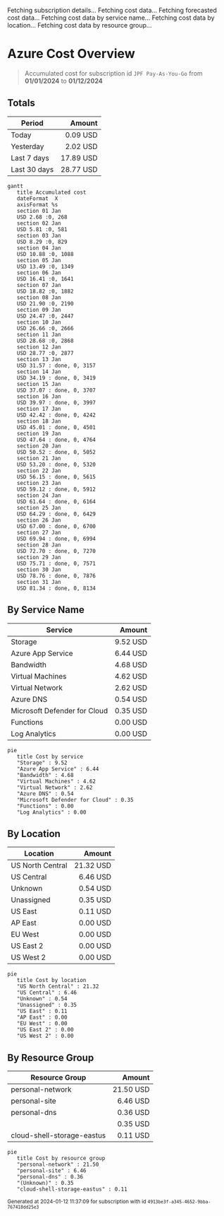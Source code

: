 Fetching subscription details...
Fetching cost data...
Fetching forecasted cost data...
Fetching cost data by service name...
Fetching cost data by location...
Fetching cost data by resource group...
# Azure Cost Overview

> Accumulated cost for subscription id `JPF Pay-As-You-Go` from **01/01/2024** to **01/12/2024**

## Totals

|Period|Amount|
|---|---:|
|Today|0.09 USD|
|Yesterday|2.02 USD|
|Last 7 days|17.89 USD|
|Last 30 days|28.77 USD|

```mermaid
gantt
   title Accumulated cost
   dateFormat  X
   axisFormat %s
   section 01 Jan
   USD 2.68 :0, 268
   section 02 Jan
   USD 5.81 :0, 581
   section 03 Jan
   USD 8.29 :0, 829
   section 04 Jan
   USD 10.88 :0, 1088
   section 05 Jan
   USD 13.49 :0, 1349
   section 06 Jan
   USD 16.41 :0, 1641
   section 07 Jan
   USD 18.82 :0, 1882
   section 08 Jan
   USD 21.90 :0, 2190
   section 09 Jan
   USD 24.47 :0, 2447
   section 10 Jan
   USD 26.66 :0, 2666
   section 11 Jan
   USD 28.68 :0, 2868
   section 12 Jan
   USD 28.77 :0, 2877
   section 13 Jan
   USD 31.57 : done, 0, 3157
   section 14 Jan
   USD 34.19 : done, 0, 3419
   section 15 Jan
   USD 37.07 : done, 0, 3707
   section 16 Jan
   USD 39.97 : done, 0, 3997
   section 17 Jan
   USD 42.42 : done, 0, 4242
   section 18 Jan
   USD 45.01 : done, 0, 4501
   section 19 Jan
   USD 47.64 : done, 0, 4764
   section 20 Jan
   USD 50.52 : done, 0, 5052
   section 21 Jan
   USD 53.20 : done, 0, 5320
   section 22 Jan
   USD 56.15 : done, 0, 5615
   section 23 Jan
   USD 59.12 : done, 0, 5912
   section 24 Jan
   USD 61.64 : done, 0, 6164
   section 25 Jan
   USD 64.29 : done, 0, 6429
   section 26 Jan
   USD 67.00 : done, 0, 6700
   section 27 Jan
   USD 69.94 : done, 0, 6994
   section 28 Jan
   USD 72.70 : done, 0, 7270
   section 29 Jan
   USD 75.71 : done, 0, 7571
   section 30 Jan
   USD 78.76 : done, 0, 7876
   section 31 Jan
   USD 81.34 : done, 0, 8134
```

## By Service Name

|Service|Amount|
|---|---:|
|Storage|9.52 USD|
|Azure App Service|6.44 USD|
|Bandwidth|4.68 USD|
|Virtual Machines|4.62 USD|
|Virtual Network|2.62 USD|
|Azure DNS|0.54 USD|
|Microsoft Defender for Cloud|0.35 USD|
|Functions|0.00 USD|
|Log Analytics|0.00 USD|

```mermaid
pie
   title Cost by service
   "Storage" : 9.52
   "Azure App Service" : 6.44
   "Bandwidth" : 4.68
   "Virtual Machines" : 4.62
   "Virtual Network" : 2.62
   "Azure DNS" : 0.54
   "Microsoft Defender for Cloud" : 0.35
   "Functions" : 0.00
   "Log Analytics" : 0.00
```

## By Location

|Location|Amount|
|---|---:|
|US North Central|21.32 USD|
|US Central|6.46 USD|
|Unknown|0.54 USD|
|Unassigned|0.35 USD|
|US East|0.11 USD|
|AP East|0.00 USD|
|EU West|0.00 USD|
|US East 2|0.00 USD|
|US West 2|0.00 USD|

```mermaid
pie
   title Cost by location
   "US North Central" : 21.32
   "US Central" : 6.46
   "Unknown" : 0.54
   "Unassigned" : 0.35
   "US East" : 0.11
   "AP East" : 0.00
   "EU West" : 0.00
   "US East 2" : 0.00
   "US West 2" : 0.00
```

## By Resource Group

|Resource Group|Amount|
|---|---:|
|personal-network|21.50 USD|
|personal-site|6.46 USD|
|personal-dns|0.36 USD|
||0.35 USD|
|cloud-shell-storage-eastus|0.11 USD|

```mermaid
pie
   title Cost by resource group
   "personal-network" : 21.50
   "personal-site" : 6.46
   "personal-dns" : 0.36
   "(Unknown)" : 0.35
   "cloud-shell-storage-eastus" : 0.11
```

<sup>Generated at 2024-01-12 11:37:09 for subscription with id `4913be3f-a345-4652-9bba-767418dd25e3`</sup>
